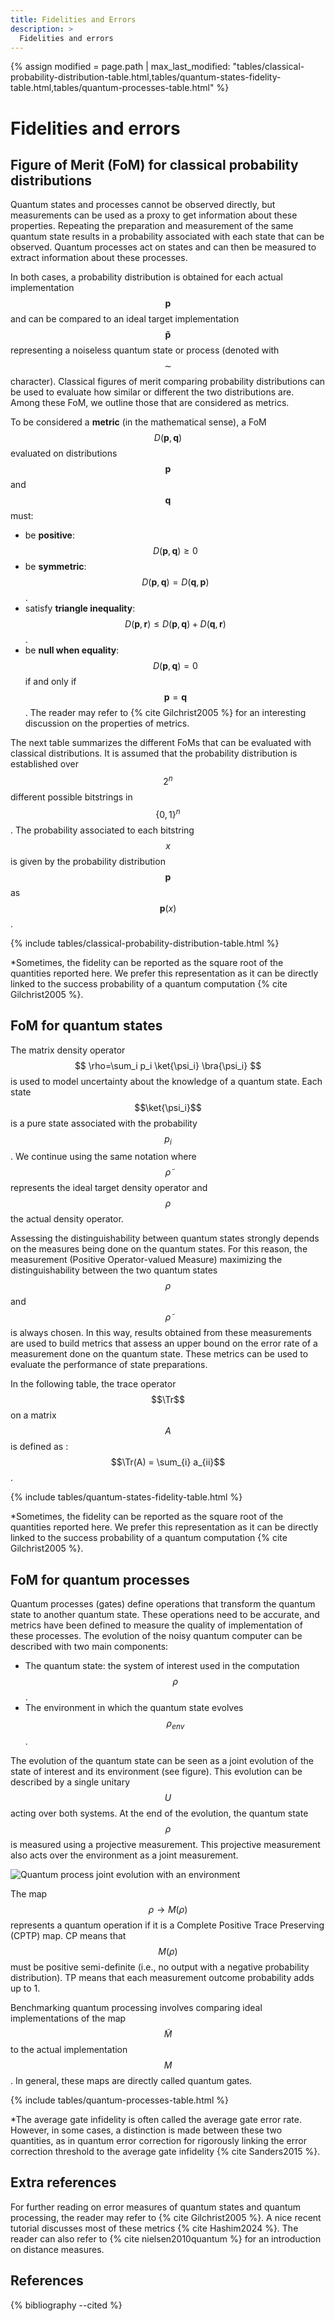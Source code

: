 ```yaml
---
title: Fidelities and Errors
description: >
  Fidelities and errors
---
```

{% assign modified = page.path | max_last_modified: "tables/classical-probability-distribution-table.html,tables/quantum-states-fidelity-table.html,tables/quantum-processes-table.html" %}

# Fidelities and errors

## Figure of Merit (FoM) for classical probability distributions

Quantum states and processes cannot be observed directly, but measurements can be used as a proxy to get information about these properties. Repeating the preparation and measurement of the same quantum state results in a probability associated with each state that can be observed. Quantum processes act on states and can then be measured to extract information about these processes. 

In both cases, a probability distribution is obtained for each actual implementation $$\mathbf{p}$$ and can be compared to an ideal target implementation $$\mathbf{\widetilde{p}}$$ representing a noiseless quantum state or process (denoted with $$\sim$$ character). Classical figures of merit comparing probability distributions can be used to evaluate how similar or different the two distributions are. Among these FoM, we outline those that are considered as metrics.

To be considered a **metric** (in the mathematical sense), a FoM $$D(\mathbf{p}, \mathbf{q})$$ evaluated on distributions $$\mathbf{p}$$ and $$\mathbf{q}$$ must:
- be **positive**: $$D(\textbf{p}, \textbf{q}) \geq 0$$
- be **symmetric**: $$D(\textbf{p}, \textbf{q}) = D(\textbf{q}, \textbf{p})$$.
- satisfy **triangle inequality**: $$D(\textbf{p}, \textbf{r}) \leq D(\textbf{p}, \textbf{q}) + D(\textbf{q}, \textbf{r})$$.
- be **null when equality**: $$D(\textbf{p}, \textbf{q}) = 0$$ if and only if $$\textbf{p}= \textbf{q}$$.
The reader may refer to {% cite Gilchrist2005 %} for an interesting discussion on the properties of metrics.

The next table summarizes the different FoMs that can be evaluated with classical distributions. It is assumed that the probability distribution is established over $$2^n$$ different possible bitstrings in $$\{0, 1\}^n$$. The probability associated to each bitstring $$x$$ is given by the probability distribution $$\mathbf{p}$$ as $$\mathbf{p}(x)$$.

{% include tables/classical-probability-distribution-table.html %}
<script type="text/javascript">
    $(document).ready(function() {
      $('.classical-probability-distribution-table').DataTable(
        {
          "pageLength": 100,
          "ordering": false,
          columnDefs: [{ width: '20%', targets: 0 }],
          "drawCallback": function(settings){ 
            MathJax.Hub.Queue(["Typeset", MathJax.Hub]); 
          }
        } 
      );
    });
</script>

*Sometimes, the fidelity can be reported as the square root of the quantities reported here. We prefer this representation as it can be directly linked to the success probability of a quantum computation {% cite Gilchrist2005 %}.

## FoM for quantum states

The matrix density operator $$ \rho=\sum_i p_i \ket{\psi_i} \bra{\psi_i} $$ is used to model uncertainty about the knowledge of a quantum state. Each state $$\ket{\psi_i}$$ is a pure state associated with the probability $$p_i$$. We continue using the same notation where $$\widetilde{\rho}$$ represents the ideal target density operator and $$\rho$$ the actual density operator. 

Assessing the distinguishability between quantum states strongly depends on the measures being done on the quantum states. For this reason, the measurement (Positive Operator-valued Measure) maximizing the distinguishability between the two quantum states $$\rho$$ and $$\widetilde{\rho}$$ is always chosen. In this way, results obtained from these measurements are used to build metrics that assess an upper bound on the error rate of a measurement done on the quantum state. These metrics can be used to evaluate the performance of state preparations.

In the following table, the trace operator $$\Tr$$ on a matrix $$A$$ is defined as : $$\Tr(A) = \sum_{i} a_{ii}$$.

{% include tables/quantum-states-fidelity-table.html %}
<script type="text/javascript">
    $(document).ready(function() {
      $('.quantum-states-fidelity-table').DataTable(
        {
          "pageLength": 100,
          "ordering": false,
          columnDefs: [{ width: '20%', targets: 0 }],
          "drawCallback": function(settings){ 
            MathJax.Hub.Queue(["Typeset", MathJax.Hub]); 
          }
        } 
      );
    });
</script>
*Sometimes, the fidelity can be reported as the square root of the quantities reported here. We prefer this representation as it can be directly linked to the success probability of a quantum computation {% cite Gilchrist2005 %}.

## FoM for quantum processes

Quantum processes (gates) define operations that transform the quantum state to another quantum state. These operations need to be accurate, and metrics have been defined to measure the quality of implementation of these processes. The evolution of the noisy quantum computer can be described with two main components:
- The quantum state: the system of interest used in the computation $$\rho$$.
- The environment in which the quantum state evolves $$\rho_{env}$$.

The evolution of the quantum state can be seen as a joint evolution of the state of interest and its environment (see figure). This evolution can be described by a single unitary $$U$$ acting over both systems. At the end of the evolution, the quantum state $$\rho$$ is measured using a projective measurement. This projective measurement also acts over the environment as a joint measurement.

<div class="center">
  <img src="/img/system-level-benchmark/supremacy/quantum_process_joint_evolution.png" class="img-small" alt="Quantum process joint evolution with an environment"/>
</div>

The map $$\rho \rightarrow M(\rho)$$ represents a quantum operation if it is a Complete Positive Trace Preserving (CPTP) map. CP means that $$M(\rho)$$ must be positive semi-definite (i.e., no output with a negative probability distribution). TP means that each measurement outcome probability adds up to 1.

Benchmarking quantum processing involves comparing ideal implementations of the map $$\widetilde{M}$$ to the actual implementation $$M$$. In general, these maps are directly called quantum gates.

{% include tables/quantum-processes-table.html %}
<script type="text/javascript">
    $(document).ready(function() {
      $('.quantum-processes-table').DataTable(
        {
          "pageLength": 100,
          "ordering": false,
          columnDefs: [{ width: '20%', targets: 0 }],
          "drawCallback": function(settings){ 
            MathJax.Hub.Queue(["Typeset", MathJax.Hub]); 
          }
        } 
      );
    });
</script>
*The average gate infidelity is often called the average gate error rate. However, in some cases, a distinction is made between these two quantities, as in quantum error correction for rigorously linking the error correction threshold to the average gate infidelity {% cite Sanders2015 %}.

## Extra references

For further reading on error measures of quantum states and quantum processing, the reader may refer to {% cite Gilchrist2005 %}. A nice recent tutorial discusses most of these metrics {% cite Hashim2024 %}. The reader can also refer to {% cite nielsen2010quantum %} for an introduction on distance measures.


## References
{% bibliography --cited %}